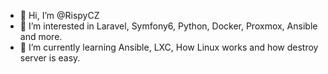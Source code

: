 - 👋 Hi, I’m @RispyCZ
- 👀 I’m interested in Laravel, Symfony6, Python, Docker, Proxmox, Ansible and more.
- 🌱 I’m currently learning Ansible, LXC, How Linux works and how destroy server is easy.
<!---
RispyCZ/RispyCZ is a ✨ special ✨ repository because its `README.md` (this file) appears on your GitHub profile.
You can click the Preview link to take a look at your changes.
--->
